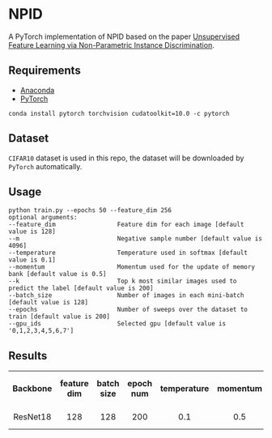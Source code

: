 # NPID
A PyTorch implementation of NPID based on the paper [Unsupervised Feature Learning via Non-Parametric Instance Discrimination](https://arxiv.org/abs/1805.01978).

## Requirements
- [Anaconda](https://www.anaconda.com/download/)
- [PyTorch](https://pytorch.org)
```
conda install pytorch torchvision cudatoolkit=10.0 -c pytorch
```

## Dataset
`CIFAR10` dataset is used in this repo, the dataset will be downloaded by `PyTorch` automatically.

## Usage
```
python train.py --epochs 50 --feature_dim 256
optional arguments:
--feature_dim                 Feature dim for each image [default value is 128]
--m                           Negative sample number [default value is 4096]
--temperature                 Temperature used in softmax [default value is 0.1]
--momentum                    Momentum used for the update of memory bank [default value is 0.5]
--k                           Top k most similar images used to predict the label [default value is 200]
--batch_size                  Number of images in each mini-batch [default value is 128]
--epochs                      Number of sweeps over the dataset to train [default value is 200]
--gpu_ids                     Selected gpu [default value is '0,1,2,3,4,5,6,7']
```

## Results

<table>
	<tbody>
		<!-- START TABLE -->
		<!-- TABLE HEADER -->
		<th>Backbone</th>
		<th>feature dim</th>
		<th>batch size</th>
		<th>epoch num</th>
		<th>temperature</th>
		<th>momentum</th>
		<th>k</th>
		<th>Top1 Acc %</th>
		<th>Top5 Acc %</th>
		<th>download link</th>
		<!-- TABLE BODY -->
		<!-- ROW: r18 -->
		<tr>
			<td align="center">ResNet18</td>
			<td align="center">128</td>
			<td align="center">128</td>
			<td align="center">200</td>
			<td align="center">0.1</td>
			<td align="center">0.5</td>
			<td align="center">200</td>
			<td align="center">42.71</td>
			<td align="center">68.69</td>
			<td align="center"><a href="https://pan.baidu.com/s/1jP7zWezVPBZWx_9LjJCgWg">model</a>&nbsp;|&nbsp;xxi8</td>
		</tr>
	</tbody>
</table>

